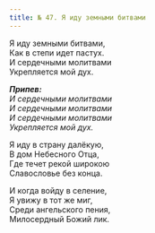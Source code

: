 ```yaml
---
title: № 47. Я иду земными битвами
---
```


Я иду земными битвами,  
Как в степи идет пастух.  
И сердечными молитвами  
Укрепляется мой дух.

*__Припев:__  
И сердечными молитвами  
И сердечными молитвами  
И сердечными молитвами  
Укрепляется мой дух.*

Я иду в страну далёкую,  
В дом Небесного Отца,  
Где течет рекой широкою  
Славословье без конца.
 
И когда войду в селение,  
Я увижу в тот же миг,  
Среди ангельского пения,  
Милосердный Божий лик.
